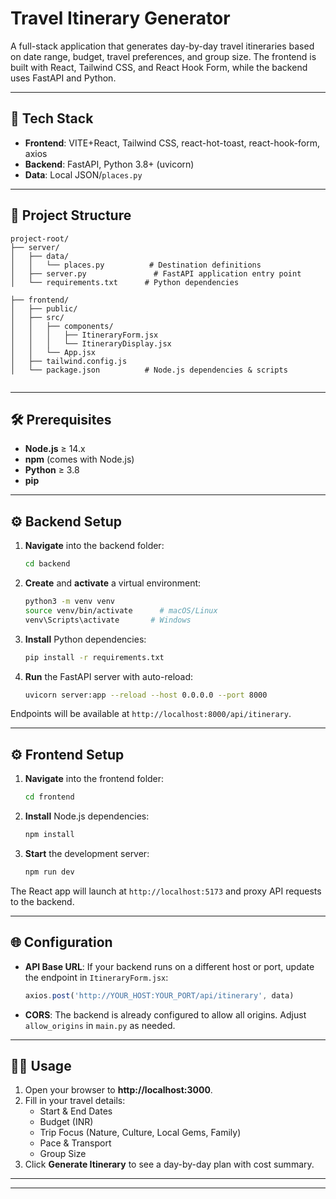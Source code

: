 # Travel Itinerary Generator

A full-stack application that generates day-by-day travel itineraries based on date range, budget, travel preferences, and group size. The frontend is built with React, Tailwind CSS, and React Hook Form, while the backend uses FastAPI and Python.

---

## 🚀 Tech Stack

- **Frontend**: VITE+React, Tailwind CSS, react-hot-toast, react-hook-form, axios
- **Backend**: FastAPI, Python 3.8+ (uvicorn)
- **Data**: Local JSON/`places.py`

---

## 📁 Project Structure

```
project-root/
├── server/
│   ├── data/
│   │   └── places.py          # Destination definitions
│   ├── server.py               # FastAPI application entry point
│   └── requirements.txt      # Python dependencies

├── frontend/
│   ├── public/
│   ├── src/
│   │   ├── components/
│   │   │   ├── ItineraryForm.jsx
│   │   │   └── ItineraryDisplay.jsx
│   │   └── App.jsx
│   ├── tailwind.config.js
│   └── package.json          # Node.js dependencies & scripts


```

---

## 🛠 Prerequisites

- **Node.js** ≥ 14.x
- **npm** (comes with Node.js)
- **Python** ≥ 3.8
- **pip**

---

## ⚙️ Backend Setup

1. **Navigate** into the backend folder:
   ```bash
   cd backend
   ```

2. **Create** and **activate** a virtual environment:
   ```bash
   python3 -m venv venv
   source venv/bin/activate      # macOS/Linux
   venv\Scripts\activate       # Windows
   ```

3. **Install** Python dependencies:
   ```bash
   pip install -r requirements.txt
   ```

4. **Run** the FastAPI server with auto-reload:
   ```bash
   uvicorn server:app --reload --host 0.0.0.0 --port 8000
   ```

Endpoints will be available at `http://localhost:8000/api/itinerary`.

---

## ⚙️ Frontend Setup

1. **Navigate** into the frontend folder:
   ```bash
   cd frontend
   ```

2. **Install** Node.js dependencies:
   ```bash
   npm install
   ```

3. **Start** the development server:
   ```bash
   npm run dev
   ```

The React app will launch at `http://localhost:5173` and proxy API requests to the backend.

---

## 🌐 Configuration

- **API Base URL**: If your backend runs on a different host or port, update the endpoint in `ItineraryForm.jsx`:
  ```js
  axios.post('http://YOUR_HOST:YOUR_PORT/api/itinerary', data)
  ```

- **CORS**: The backend is already configured to allow all origins. Adjust `allow_origins` in `main.py` as needed.

---

## 🏃‍♂️ Usage

1. Open your browser to **http://localhost:3000**.
2. Fill in your travel details:
   - Start & End Dates
   - Budget (INR)
   - Trip Focus (Nature, Culture, Local Gems, Family)
   - Pace & Transport
   - Group Size
3. Click **Generate Itinerary** to see a day-by-day plan with cost summary.

---


---



